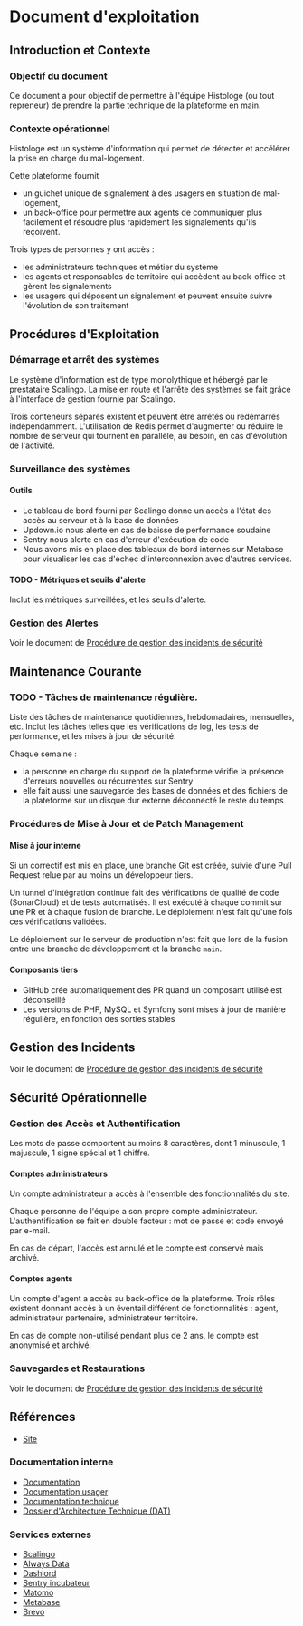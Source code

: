 # Document d'exploitation

## Introduction et Contexte

### Objectif du document
Ce document a pour objectif de permettre à l'équipe Histologe (ou tout repreneur) de prendre la partie technique de la plateforme en main.

### Contexte opérationnel
Histologe est un système d'information qui permet de détecter et accélérer la prise en charge du mal-logement.

Cette plateforme fournit 
- un guichet unique de signalement à des usagers en situation de mal-logement,
- un back-office pour permettre aux agents de communiquer plus facilement et résoudre plus rapidement les signalements qu'ils reçoivent.

Trois types de personnes y ont accès :
- les administrateurs techniques et métier du système
- les agents et responsables de territoire qui accèdent au back-office et gèrent les signalements
- les usagers qui déposent un signalement et peuvent ensuite suivre l'évolution de son traitement

## Procédures d'Exploitation

### Démarrage et arrêt des systèmes
Le système d'information est de type monolythique et hébergé par le prestataire Scalingo.
La mise en route et l'arrête des systèmes se fait grâce à l'interface de gestion fournie par Scalingo.

Trois conteneurs séparés existent et peuvent être arrêtés ou redémarrés indépendamment.
L'utilisation de Redis permet d'augmenter ou réduire le nombre de serveur qui tournent en parallèle, au besoin, en cas d'évolution de l'activité.

### Surveillance des systèmes

#### Outils
- Le tableau de bord fourni par Scalingo donne un accès à l'état des accès au serveur et à la base de données
- Updown.io nous alerte en cas de baisse de performance soudaine
- Sentry nous alerte en cas d'erreur d'exécution de code
- Nous avons mis en place des tableaux de bord internes sur Metabase pour visualiser les cas d'échec d'interconnexion avec d'autres services.

#### TODO - Métriques et seuils d'alerte
Inclut les métriques surveillées, et les seuils d'alerte.

### Gestion des Alertes
Voir le document de [Procédure de gestion des incidents de sécurité](https://github.com/MTES-MCT/histologe/wiki/Gestion-des-incidents-de-s%C3%A9curit%C3%A9)

## Maintenance Courante

### TODO - Tâches de maintenance régulière.
Liste des tâches de maintenance quotidiennes, hebdomadaires, mensuelles, etc. Inclut les tâches telles que les vérifications de log, les tests de performance, et les mises à jour de sécurité.

Chaque semaine :
- la personne en charge du support de la plateforme vérifie la présence d'erreurs nouvelles ou récurrentes sur Sentry
- elle fait aussi une sauvegarde des bases de données et des fichiers de la plateforme sur un disque dur externe déconnecté le reste du temps

### Procédures de Mise à Jour et de Patch Management

#### Mise à jour interne
Si un correctif est mis en place, une branche Git est créée, suivie d'une Pull Request relue par au moins un développeur tiers.

Un tunnel d'intégration continue fait des vérifications de qualité de code (SonarCloud) et de tests automatisés. Il est exécuté à chaque commit sur une PR et à chaque fusion de branche. Le déploiement n'est fait qu'une fois ces vérifications validées.

Le déploiement sur le serveur de production n'est fait que lors de la fusion entre une branche de développement et la branche `main`.

#### Composants tiers
- GitHub crée automatiquement des PR quand un composant utilisé est déconseillé
- Les versions de PHP, MySQL et Symfony sont mises à jour de manière régulière, en fonction des sorties stables

## Gestion des Incidents
Voir le document de [Procédure de gestion des incidents de sécurité](https://github.com/MTES-MCT/histologe/wiki/Gestion-des-incidents-de-s%C3%A9curit%C3%A9)

## Sécurité Opérationnelle

### Gestion des Accès et Authentification
Les mots de passe comportent au moins 8 caractères, dont 1 minuscule, 1 majuscule, 1 signe spécial et 1 chiffre.

#### Comptes administrateurs
Un compte administrateur a accès à l'ensemble des fonctionnalités du site.

Chaque personne de l'équipe a son propre compte administrateur. L'authentification se fait en double facteur : mot de passe et code envoyé par e-mail.

En cas de départ, l'accès est annulé et le compte est conservé mais archivé.

#### Comptes agents
Un compte d'agent a accès au back-office de la plateforme.
Trois rôles existent donnant accès à un éventail différent de fonctionnalités : agent, administrateur partenaire, administrateur territoire.

En cas de compte non-utilisé pendant plus de 2 ans, le compte est anonymisé et archivé.

### Sauvegardes et Restaurations
Voir le document de [Procédure de gestion des incidents de sécurité](https://github.com/MTES-MCT/histologe/wiki/Gestion-des-incidents-de-s%C3%A9curit%C3%A9)

## Références

- [Site](https://histologe.beta.gouv.fr/)

### Documentation interne
- [Documentation](https://github.com/MTES-MCT/histologe/wiki/)
- [Documentation usager](https://documentation.histologe.beta.gouv.fr/)
- [Documentation technique](../README.md)
- [Dossier d'Architecture Technique (DAT)](./ARCHITECTURE.md)

### Services externes
- [Scalingo](https://dashboard.scalingo.com/)
- [Always Data](https://admin.alwaysdata.com/user/)
- [Dashlord](http://dashlord.mte.incubateur.net/url/histologe-beta-gouv-fr/)
- [Sentry incubateur](https://sentry.incubateur.net/)
- [Matomo](https://histologe.matomo.cloud/)
- [Metabase](https://histologe-metabase.osc-fr1.scalingo.io/)
- [Brevo](https://app.brevo.com/)
